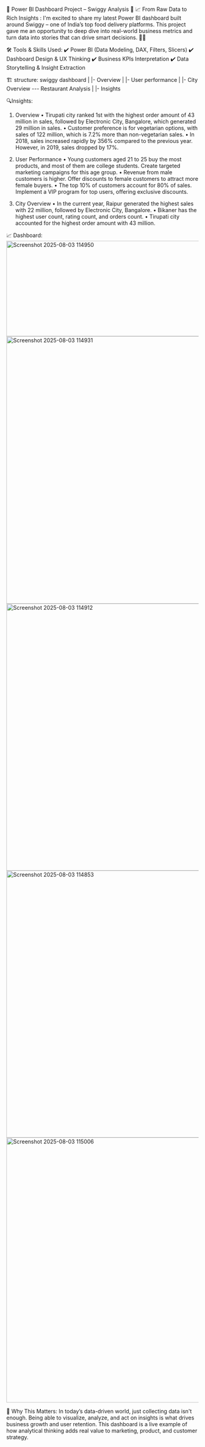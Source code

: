🚀 Power BI Dashboard Project – Swiggy Analysis 🛵
 📈 From Raw Data to Rich Insights :
I'm excited to share my latest Power BI dashboard built around Swiggy – one of India’s top food delivery platforms. This project gave me an opportunity to deep dive into real-world business metrics and turn data into stories that can drive smart decisions. 🧠💡


🛠️ Tools & Skills Used:
 ✔️ Power BI (Data Modeling, DAX, Filters, Slicers)
 ✔️ Dashboard Design & UX Thinking
 ✔️ Business KPIs Interpretation
 ✔️ Data Storytelling & Insight Extraction
 
🏗️ structure:
  swiggy dashboard
 |
 |- Overview
 |
 |- User performance 
 |
 |- City Overview --- Restaurant Analysis
 |
 |- Insights
 
 
🔍Insights:
1. Overview
•	Tirupati city ranked 1st with the highest order amount of 43 million in sales, followed by Electronic City, Bangalore, which generated 29 million in sales.
•	Customer preference is for vegetarian options, with sales of 122 million, which is 7.2% more than non-vegetarian sales.
•	In 2018, sales increased rapidly by 356% compared to the previous year. However, in 2019, sales dropped by 17%.

2. User Performance
•	Young customers aged 21 to 25 buy the most products, and most of them are college students. Create targeted marketing campaigns for this age group.
•	Revenue from male customers is higher. Offer discounts to female customers to attract more female buyers.
•	The top 10% of customers account for 80% of sales. Implement a VIP program for top users, offering exclusive discounts.


3. City Overview
•	In the current year, Raipur generated the highest sales with 22 million, followed by Electronic City, Bangalore.
•	Bikaner has the highest user count, rating count, and orders count.
•	Tirupati city accounted for the highest order amount with 43 million.

📈 Dashboard:
<img width="1000" height="250" alt="Screenshot 2025-08-03 114950" src="https://github.com/user-attachments/assets/e325906a-89f9-4e01-b262-92b2a24af0fb" />
<img width="1248" height="700" alt="Screenshot 2025-08-03 114931" src="https://github.com/user-attachments/assets/b6666b2d-6ac7-4dd1-9f06-fd96671b7bd4" />
<img width="1239" height="699" alt="Screenshot 2025-08-03 114912" src="https://github.com/user-attachments/assets/609f6e26-f614-4260-88d2-3a8bebbf7d47" />
<img width="1247" height="699" alt="Screenshot 2025-08-03 114853" src="https://github.com/user-attachments/assets/26c4bb76-b8d6-490c-85a0-d59da08925b7" />
<img width="1240" height="694" alt="Screenshot 2025-08-03 115006" src="https://github.com/user-attachments/assets/26e841bd-0e78-4277-b1bd-b086cea970b4" />


💬 Why This Matters:
In today’s data-driven world, just collecting data isn't enough. Being able to visualize, analyze, and act on insights is what drives business growth and user retention. This dashboard is a live example of how analytical thinking adds real value to marketing, product, and customer strategy.




